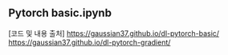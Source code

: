 ## Pytorch basic.ipynb
[코드 및 내용 출처]
https://gaussian37.github.io/dl-pytorch-basic/ </br>
https://gaussian37.github.io/dl-pytorch-gradient/
